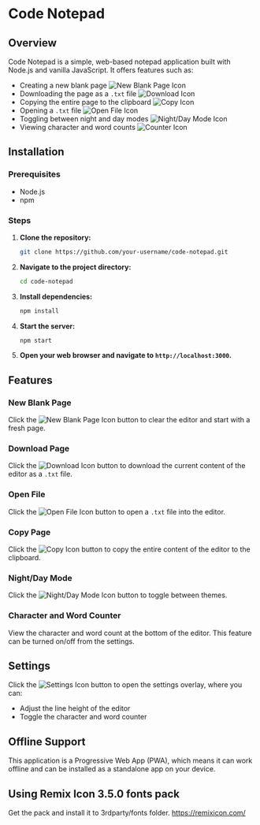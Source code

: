 # Code Notepad

## Overview

Code Notepad is a simple, web-based notepad application built with Node.js and vanilla JavaScript. It offers features such as:

- Creating a new blank page ![New Blank Page Icon](icons/new-blank-page-icon.png)
- Downloading the page as a `.txt` file ![Download Icon](icons/download-icon.png)
- Copying the entire page to the clipboard ![Copy Icon](icons/copy-icon.png)
- Opening a `.txt` file ![Open File Icon](icons/open-file-icon.png)
- Toggling between night and day modes ![Night/Day Mode Icon](icons/night-day-mode-icon.png)
- Viewing character and word counts ![Counter Icon](icons/counter-icon.png)

## Installation

### Prerequisites

- Node.js
- npm

### Steps

1. **Clone the repository:**

    ```bash
    git clone https://github.com/your-username/code-notepad.git
    ```

2. **Navigate to the project directory:**

    ```bash
    cd code-notepad
    ```

3. **Install dependencies:**

    ```bash
    npm install
    ```

4. **Start the server:**

    ```bash
    npm start
    ```

5. **Open your web browser and navigate to `http://localhost:3000`.**

## Features

### New Blank Page

Click the ![New Blank Page Icon](icons/new-blank-page-icon.png) button to clear the editor and start with a fresh page.

### Download Page

Click the ![Download Icon](icons/download-icon.png) button to download the current content of the editor as a `.txt` file.

### Open File

Click the ![Open File Icon](icons/open-file-icon.png) button to open a `.txt` file into the editor.

### Copy Page

Click the ![Copy Icon](icons/copy-icon.png) button to copy the entire content of the editor to the clipboard.

### Night/Day Mode

Click the ![Night/Day Mode Icon](icons/night-day-mode-icon.png) button to toggle between themes.

### Character and Word Counter

View the character and word count at the bottom of the editor. This feature can be turned on/off from the settings.

## Settings

Click the ![Settings Icon](icons/settings-icon.png) button to open the settings overlay, where you can:

- Adjust the line height of the editor
- Toggle the character and word counter

## Offline Support

This application is a Progressive Web App (PWA), which means it can work offline and can be installed as a standalone app on your device.

## Using Remix Icon 3.5.0 fonts pack

Get the pack and install it to 3rdparty/fonts folder.
https://remixicon.com/